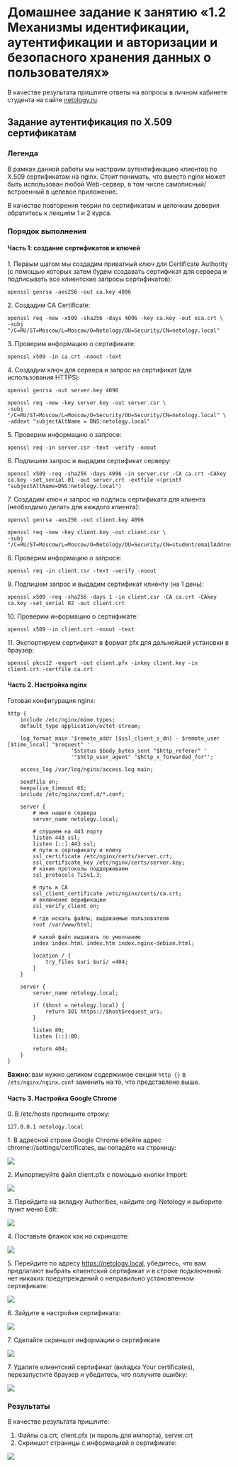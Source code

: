 # Домашнее задание к занятию «1.2 Механизмы идентификации, аутентификации и авторизации и безопасного хранения данных о пользователях»

В качестве результата пришлите ответы на вопросы в личном кабинете студента на сайте [netology.ru](https://netology.ru).

## Задание аутентификация по X.509 сертификатам

### Легенда

В рамках данной работы мы настроим аутентификацию клиентов по X.509 сертификатам на nginx. Стоит понимать, что вместо
nginx может быть использован любой Web-сервер, в том числе самописный/встроенный в целевое приложение.

В качестве повторения теории по сертификатам и цепочкам доверия обратитесь к лекциям 1 и 2 курса.

### Порядок выполнения

#### Часть 1: создание сертификатов и ключей

1\. Первым шагом мы создадим приватный ключ для Certificate Authority (с помощью которых затем будем создавать
сертификат для сервера и подписывать все клиентские запросы сертификатов):

```shell
openssl genrsa -aes256 -out ca.key 4096
```

2\. Создадим CA Certificate:

```shell
openssl req -new -x509 -sha256 -days 4096 -key ca.key -out xca.crt \
-subj "/C=RU/ST=Moscow/L=Moscow/O=Netology/OU=Security/CN=netology.local"
```

3\. Проверим информацию о сертификате:

```shell
openssl x509 -in ca.crt -noout -text
```

4\. Создадим ключ для сервера и запрос на сертификат (для использования HTTPS):

```shell
openssl genrsa -out server.key 4096
```

```shell
openssl req -new -key server.key -out server.csr \
-subj "/C=RU/ST=Moscow/L=Moscow/O=Security/OU=Security/CN=netology.local" \
-addext "subjectAltName = DNS:netology.local"
```

5\. Проверим информацию о запросе:

```shell
openssl req -in server.csr -text -verify -noout
```

6\. Подпишем запрос и выдадим сертификат серверу:

```shell
openssl x509 -req -sha256 -days 4096 -in server.csr -CA ca.crt -CAkey ca.key -set_serial 01 -out server.crt -extfile <(printf "subjectAltName=DNS:netology.local")
```

7\. Создадим ключ и запрос на подпись сертификата для клиента (необходимо делать для каждого клиента):

```shell
openssl genrsa -aes256 -out client.key 4096
```

```shell
openssl req -new -key client.key -out client.csr \
-subj "/C=RU/ST=Moscow/L=Moscow/O=Netology/OU=Security/CN=student/emailAddress=student@netology.local"
```

8\. Проверим информацию о запросе:

```shell
openssl req -in client.csr -text -verify -noout
```

9\. Подпишем запрос и выдадим сертификат клиенту (на 1 день):

```shell
openssl x509 -req -sha256 -days 1 -in client.csr -CA ca.crt -CAkey ca.key -set_serial 02 -out client.crt
```

10\. Проверим информацию о сертификате:

```shell
openssl x509 -in client.crt -noout -text
```

11\. Экспортируем сертификат в формат pfx для дальнейшей установки в браузер:

```shell
openssl pkcs12 -export -out client.pfx -inkey client.key -in client.crt -certfile ca.crt
```

#### Часть 2. Настройка nginx

Готовая конфигурация nginx:

```text
http {
    include /etc/nginx/mime.types;
    default_type application/octet-stream;

    log_format main '$remote_addr [$ssl_client_s_dn] - $remote_user [$time_local] "$request" '
                    '$status $body_bytes_sent "$http_referer" '
                    '"$http_user_agent" "$http_x_forwarded_for"';

    access_log /var/log/nginx/access.log main;

    sendfile on;
    keepalive_timeout 65;
    include /etc/nginx/conf.d/*.conf;

    server {
        # имя нашего сервера
        server_name netology.local;

        # слушаем на 443 порту
        listen 443 ssl;
        listen [::]:443 ssl;
        # пути к сертификату и ключу
        ssl_certificate /etc/nginx/certs/server.crt;
        ssl_certificate_key /etc/nginx/certs/server.key;
        # какие протоколы поддерживаем
        ssl_protocols TLSv1.3;
        
        # путь к CA
        ssl_client_certificate /etc/nginx/certs/ca.crt;
        # включение верификации
        ssl_verify_client on;

        # где искать файлы, выдаваемые пользователю
        root /var/www/html;

        # какой файл выдавать по умолчанию
        index index.html index.htm index.nginx-debian.html;

        location / {
            try_files $uri $uri/ =404; 
        }     
    }

    server {
        server_name netology.local;

        if ($host = netology.local) {
            return 301 https://$host$request_uri;
        }

        listen 80;
        listen [::]:80;

        return 404;
    }
}
```

**Важно**: вам нужно целиком содержимое секции `http {}` в `/etc/nginx/nginx.conf` заменить на то, что представлено выше.

#### Часть 3. Настройка Google Chrome

0\. В /etc/hosts пропишите строку:

```text
127.0.0.1 netology.local
```

1\. В адресной строке Google Chrome вбейте адрес chrome://settings/certificates, вы попадёте на страницу:

![](pic/01.png)

2\. Импортируйте файл client.pfx с помощью кнопки Import:

![](pic/02.png)

3\. Перейдите на вкладку Authorities, найдите org-Netology и выберите пункт меню Edit:

![](pic/03.png)

4\. Поставьте флажок как на скриншоте:

![](pic/04.png)

5\. Перейдите по адресу https://netology.local, убедитесь, что вам предлагают выбрать клиентский сертификат и в строке
подключений нет никаких предупреждений о неправильно установленном сертификате:

![](pic/05.png)

6\. Зайдите в настройки сертификата:

![](pic/06.png)

7\. Сделайте скриншот информации о сертификате

![](pic/07.png)

7\. Удалите клиентский сертификат (вкладка Your certificates), перезапустите браузер и убедитесь, что получите ошибку:

![](pic/08.png)

### Результаты

В качестве результата пришлите:

1. Файлы ca.crt, client.pfx (и пароль для импорта), server.crt
1. Скриншот страницы с информацией о сертификате:

![](pic/08.png)
